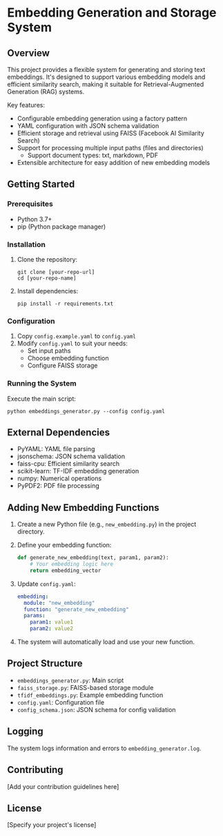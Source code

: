 # Embedding Generation and Storage System

## Overview
This project provides a flexible system for generating and storing text embeddings. It's designed to support various embedding models and efficient similarity search, making it suitable for Retrieval-Augmented Generation (RAG) systems.

Key features:
- Configurable embedding generation using a factory pattern
- YAML configuration with JSON schema validation
- Efficient storage and retrieval using FAISS (Facebook AI Similarity Search)
- Support for processing multiple input paths (files and directories)
  - Support document types: txt, markdown, PDF
- Extensible architecture for easy addition of new embedding models

## Getting Started

### Prerequisites
- Python 3.7+
- pip (Python package manager)

### Installation

1. Clone the repository:
   ```
   git clone [your-repo-url]
   cd [your-repo-name]
   ```

2. Install dependencies:
   ```
   pip install -r requirements.txt
   ```

### Configuration

1. Copy `config.example.yaml` to `config.yaml`
2. Modify `config.yaml` to suit your needs:
   - Set input paths
   - Choose embedding function
   - Configure FAISS storage

### Running the System

Execute the main script:
```
python embeddings_generator.py --config config.yaml
```

## External Dependencies

- PyYAML: YAML file parsing
- jsonschema: JSON schema validation
- faiss-cpu: Efficient similarity search
- scikit-learn: TF-IDF embedding generation
- numpy: Numerical operations
- PyPDF2: PDF file processing

## Adding New Embedding Functions

1. Create a new Python file (e.g., `new_embedding.py`) in the project directory.
2. Define your embedding function:

   ```python
   def generate_new_embedding(text, param1, param2):
       # Your embedding logic here
       return embedding_vector
   ```

3. Update `config.yaml`:

   ```yaml
   embedding:
     module: "new_embedding"
     function: "generate_new_embedding"
     params:
       param1: value1
       param2: value2
   ```

4. The system will automatically load and use your new function.

## Project Structure

- `embeddings_generator.py`: Main script
- `faiss_storage.py`: FAISS-based storage module
- `tfidf_embeddings.py`: Example embedding function
- `config.yaml`: Configuration file
- `config_schema.json`: JSON schema for config validation

## Logging

The system logs information and errors to `embedding_generator.log`.

## Contributing

[Add your contribution guidelines here]

## License

[Specify your project's license]
